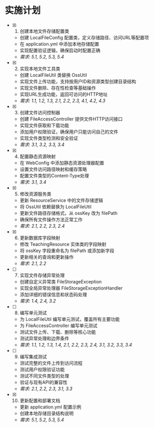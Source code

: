 # 实施计划

- [x] 1. 创建本地文件存储配置类





  - 创建 LocalFileConfig 配置类，定义存储路径、访问URL等配置项
  - 在 application.yml 中添加本地存储配置
  - 实现配置验证逻辑，确保启动时配置正确
  - _需求: 5.1, 5.2, 5.3, 5.4_

- [x] 2. 实现本地文件工具类





  - 创建 LocalFileUtil 类替换 OssUtil
  - 实现文件上传功能，支持按用户ID和资源类型创建目录结构
  - 实现文件删除、存在性检查等基础操作
  - 实现URL生成功能，返回可访问的HTTP地址
  - _需求: 1.1, 1.2, 1.3, 2.1, 2.2, 2.3, 4.1, 4.2, 4.3_

- [x] 3. 创建文件访问控制器










  - 创建 FileAccessController 提供文件HTTP访问接口
  - 实现文件获取和下载功能
  - 添加用户权限验证，确保用户只能访问自己的文件
  - 实现文件类型检测和安全验证
  - _需求: 3.1, 3.2, 3.3, 3.4_

- [x] 4. 配置静态资源映射





  - 在 WebConfig 中添加静态资源处理器配置
  - 设置文件访问路径映射和缓存策略
  - 配置文件类型的Content-Type处理
  - _需求: 3.1, 3.4_

- [x] 5. 修改资源服务类





  - 更新 ResourceService 中的文件存储逻辑
  - 将 OssUtil 依赖替换为 LocalFileUtil
  - 更新文件路径存储格式，从 ossKey 改为 filePath
  - 确保所有文件操作方法正常工作
  - _需求: 2.1, 2.2, 2.3, 2.4_

- [x] 6. 更新数据库字段映射











  - 修改 TeachingResource 实体类的字段映射
  - 将 ossKey 字段重命名为 filePath 或添加新字段
  - 更新相关的查询和更新操作
  - _需求: 2.1, 2.2_

- [ ] 7. 实现文件存储异常处理
  - 创建自定义异常类 FileStorageException
  - 实现全局异常处理器 FileStorageExceptionHandler
  - 添加详细的错误信息和状态码处理
  - _需求: 1.4, 2.4, 3.2_

- [ ] 8. 编写单元测试
  - 为 LocalFileUtil 编写单元测试，覆盖所有主要功能
  - 为 FileAccessController 编写单元测试
  - 测试文件上传、下载、删除等核心功能
  - 测试异常处理和边界条件
  - _需求: 1.1, 1.2, 1.3, 1.4, 2.1, 2.2, 2.3, 2.4, 3.1, 3.2, 3.3, 3.4_

- [ ] 9. 编写集成测试
  - 测试完整的文件上传到访问流程
  - 测试用户权限验证功能
  - 测试不同文件类型的处理
  - 验证与现有API的兼容性
  - _需求: 2.1, 2.2, 2.3, 3.1, 3.3_

- [x] 10. 更新配置和部署文档





  - 更新 application.yml 配置示例
  - 创建本地存储目录结构说明
  - _需求: 5.1, 5.2, 5.3, 5.4_